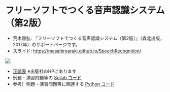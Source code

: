 # フリーソフトでつくる音声認識システム（第2版）

* 荒木雅弘: 『フリーソフトでつくる音声認識システム（第2版）』（森北出版，2017年）のサポートページです。
* スライド: https://masahiroaraki.github.io/SpeechRecognition/

<a href="https://www.morikita.co.jp/books/mid/084712" target="_blank">
          <img src="https://www.morikita.co.jp/storage/images/cvr/084712cvr.jpg" />
</a>

* [正誤表](https://www.morikita.co.jp/books/mid/084712) ※出版社のHPにあります
* 例題・演習問題等の [Scilab コード](https://github.com/MasahiroAraki/SpeechRecognition/tree/master/scilab)
* 参考）例題・演習問題等に関連する [Python コード](https://github.com/MasahiroAraki/SpeechRecognition/tree/master/Python)
